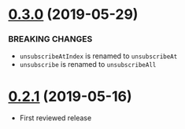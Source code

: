 # [0.3.0](https://github.com/tyrcord/tutils/releases/tag/v0.3.0) (2019-05-29)

### BREAKING CHANGES
* `unsubscribeAtIndex` is renamed to `unsubscribeAt`
* `unsubscribe` is renamed to `unsubscribeAll`

# [0.2.1](https://github.com/tyrcord/tutils/releases/tag/v0.2.1) (2019-05-16)

* First reviewed release
